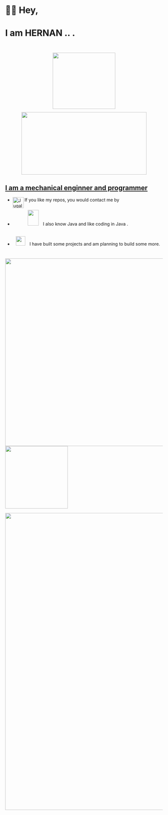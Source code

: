 
# 👋🏻 Hey,
# I am HERNAN  .. . 

<div align="center">
	<br>
	<img src="https://media2.giphy.com/media/qgQUggAC3Pfv687qPC/giphy.gif?cid=ecf05e477sevezcw4rzk7cj67mx6sodt4d4iztv21x5x0suz&rid=giphy.gif&ct=g" width="200" height="180" HSPACE="10" VSPACE="10">
	 <a href="https://github.com/hernan0740"><img width="400" height="200" src="https://github-readme-stats.vercel.app/api/top-langs/?username=hernan0740&hide=html,scss,css,shell&langs_count=10&layout=compact&show_icons=true&title_color=fff&icon_color=79ff97&text_color=9f9f9f&bg_color=151515">
</div>



  

## I am a mechanical enginner and programmer ##

	
- <a href="https://https://www.linkedin.com/in/hern%C3%A1n-chapid/"><img align="left" alt="Jugal Bhatt | Linkedin" width="35px" src="https://github.com/TheDudeThatCode/TheDudeThatCode/blob/master/Assets/Linkedin.svg" />
  </a> If you like my repos, you would contact me by


- <img src="https://seeklogo.com/images/J/java-logo-7F8B35BAB3-seeklogo.com.png" width=35 height=50 HSPACE="10" VSPACE="10">      I also know Java and like coding in Java . 

- <img src="https://images.vexels.com/media/users/3/218843/isolated/lists/a5897fc91c757ab85cc8533390c62589-engranajes-dentro-del-icono-de-trazo-de-bombilla.png" width=30 height=30 HSPACE="10" VSPACE="10">  I have built some projects and am planning to build some more.<br>
  <br>
<p align="left">
  <a href="https://github.com/hernan0740"><img width="600" src="https://github-readme-stats.vercel.app/api?username=hernan0740&show_icons=true&title_color=fff&icon_color=79ff97&text_color=9f9f9f&bg_color=151515" >
  <img src="https://media0.giphy.com/media/du3J3cXyzhj75IOgvA/giphy.gif?cid=790b7611d0b3869746794d8eeaac2c99b39424536ffd42de&rid=giphy.gif&ct=g" width="200" height="200">
 
    
  <a href="https://github.com/hernan0740"><img width="950" src="https://github-profile-trophy.vercel.app/?username=hernan0740&row=1&column=5&theme=gruvbox&show_icons=true&title_color=fff&icon_color=79ff97&text_color=9f9f9f&bg_color=151515">
</p>
  
    
    
    
    

    
<!-- <p align="left">
 
  <a href="https://github.com/hernan0740/protalento-bootcamp"><img width="400" src="https://github-readme-stats.vercel.app/api/pin/?username=hernan0740&card_height=300&&repo=MicroservicesSpringBootAngularZuulEureka&langs_count=5&layout=compact&theme=gruvbox">
    <a href="https://github.com/hernan0740/FlutterUTNjulio2021"><img width="400" src="https://github-readme-stats.vercel.app/api/pin/?username=alexdeassis7&card_height=300&&repo=FlutterUTNjulio2021&langs_count=5&layout=compact&theme=gruvbox">
  <a href="https://github.com/alexdeassis7/JavaArchitectJulio2021"><img width="400" src="https://github-readme-stats.vercel.app/api/pin/?username=alexdeassis7&repo=JavaArchitectJulio2021&layout=compact&theme=gruvbox">
  <a href="https://github.com/alexdeassis7/SpringJulioJueVie"><img width="400" src="https://github-readme-stats.vercel.app/api/pin/?username=alexdeassis7&repo=SpringJulioJueVie&langs_count=10&layout=compact&theme=gruvbox">
      <a href="https://github.com/alexdeassis7/Spring-Boot-REST-JsonWebToken"><img width="400" src="https://github-readme-stats.vercel.app/api/pin/?username=alexdeassis7&repo=Spring-Boot-REST-JsonWebToken&langs_count=10&layout=compact&theme=gruvbox">
          <a href="https://github.com/alexdeassis7/SwaggerSpingBootMavenHibernate"><img width="400" src="https://github-readme-stats.vercel.app/api/pin/?username=alexdeassis7&repo=SwaggerSpingBootMavenHibernate&langs_count=10&layout=compact&theme=gruvbox">
               <a href="https://github.com/alexdeassis7/SpringBootRESTAPIMavenMongoDB"><img width="400" src="https://github-readme-stats.vercel.app/api/pin/?username=alexdeassis7&repo=SpringBootRESTAPIMavenMongoDB&langs_count=10&layout=compact&theme=gruvbox">
                    <a href="https://github.com/alexdeassis7/SystemAdminUserJavaUTN"><img width="400" src="https://github-readme-stats.vercel.app/api/pin/?username=alexdeassis7&repo=SystemAdminUserJavaUTN&langs_count=10&layout=compact&theme=gruvbox">
</p>  -->
    
   <!---    
## My Works
 

<a href=https://envolvedorasyservicios.com.ar/inicio><img align="left" width="400" src="https://github.com/eichenbergerche/websites/blob/main/envolvedoras.png">
<a href=https://www.litoralpack.com.ar/><img align="left" width="400" src="https://github.com/eichenbergerche/websites/blob/main/litoralPack.png">

eichenbergerche/eichenbergerche is a ✨ special ✨ repository because its `README.md` (this file) appears on your GitHub profile.
You can click the Preview link to take a look at your changes..


## My Works
 

<a href=https://envolvedorasyservicios.com.ar/inicio><img align="left" width="400" src="https://github.com/eichenbergerche/websites/blob/main/envolvedoras.png">
<a href=https://www.litoralpack.com.ar/><img align="left" width="400" src="https://github.com/eichenbergerche/websites/blob/main/litoralPack.png">

eichenbergerche/eichenbergerche is a ✨ special ✨ repository because its `README.md` (this file) appears on your GitHub profile.
You can click the Preview link to take a look at your changes..
--->
